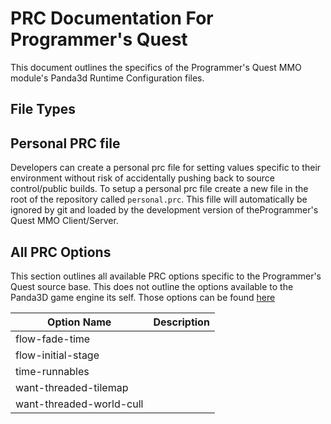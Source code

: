 PRC Documentation For Programmer's Quest
========================================

This document outlines the specifics of the Programmer's Quest MMO module's Panda3d Runtime Configuration files. 

## File Types

## Personal PRC file

Developers can create a personal prc file for setting values specific to their environment without risk of accidentally pushing back to source control/public builds. To setup a personal prc file create a new file in the root of the repository called ``personal.prc``. This fille will automatically be ignored by git and loaded by the development version of theProgrammer's Quest MMO Client/Server.

## All PRC Options

This section outlines all available PRC options specific to the Programmer's Quest source base. This does not outline the options available to the Panda3D game engine its self. Those options can be found <a href="https://docs.panda3d.org/1.10/python/programming/configuration/list-of-all-config-variables">here</a>

|      Option Name         | Description |
|--------------------------|-------------|
|     flow-fade-time       |             |
|   flow-initial-stage     |             |
|     time-runnables       |             |
|  want-threaded-tilemap   |             |
| want-threaded-world-cull |             |